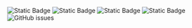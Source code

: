 ![Static Badge](https://img.shields.io/badge/blacklists-60-000000) ![Static Badge](https://img.shields.io/badge/blacklisted-3015776-cc0000) ![Static Badge](https://img.shields.io/badge/whitelisted-2242-00CC00) ![Static Badge](https://img.shields.io/badge/streaming_blacklist-28106-000000) ![GitHub issues](https://img.shields.io/github/issues/fabriziosalmi/blacklists)
